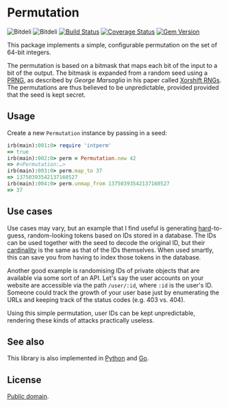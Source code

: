 # Permutation

![Bitdeli](https://d2weczhvl823v0.cloudfront.net/attilaolah/intperm.rb/trend.png)
![Bitdeli](https://pypip.in/license/intperm/badge.png)
[![Build Status](https://travis-ci.org/attilaolah/intperm.rb.png?branch=master)](https://travis-ci.org/attilaolah/intperm.rb)
[![Coverage Status](https://coveralls.io/repos/attilaolah/intperm.rb/badge.png)](https://coveralls.io/r/attilaolah/intperm.rb)
[![Gem Version](https://badge.fury.io/rb/intperm.png)](http://badge.fury.io/rb/intperm)

This package implements a simple, configurable permutation on the set of 64-bit
integers.

The permutation is based on a bitmask that maps each bit of the input to a bit
of the output. The bitmask is expanded from a random seed using a [PRNG][1], as
described by *George Marsaglia* in his paper called [Xorshift RNGs][2]. The
permutations are thus believed to be unpredictable, provided provided that the
seed is kept secret.

[1]: //en.wikipedia.org/wiki/Pseudorandom_number_generator
[2]: http://www.jstatsoft.org/v08/i14/paper

## Usage

Create a new `Permutation` instance by passing in a seed:

```ruby
irb(main):001:0> require 'intperm'
=> true
irb(main):002:0> perm = Permutation.new 42
=> #<Permutation:…>
irb(main):003:0> perm.map_to 37
=> 13750393542137160527
irb(main):004:0> perm.unmap_from 13750393542137160527
=> 37
```

## Use cases

Use cases may vary, but an example that I find useful is generating
[hard][4]-to-guess, random-looking tokens based on IDs stored in a database.
The IDs can be used together with the seed to decode the original ID, but their
[cardinality][5] is the same as that of the IDs themselves. When used smartly,
this can save you from having to index those tokens in the database.

Another good example is randomising IDs of private objects that are available
via some sort of an API. Let's say the user accounts on your website are
accessible via the path `/user/:id`, where `:id` is the user's ID. Someone
could track the growth of your user base just by enumerating the URLs and
keeping track of the status codes (e.g. 403 vs. 404).

Using this simple permutation, user IDs can be kept unpredictable, rendering
these kinds of attacks practically useless.

[4]: //en.wikipedia.org/wiki/NP-hard
[5]: //en.wikipedia.org/wiki/Cardinality

## See also

This library is also implemented in [Python][7] and [Go][6].

[6]: //github.com/attilaolah/intperm.go
[7]: //github.com/attilaolah/intperm.py

## License

[Public domain][3].

[3]: //github.com/attilaolah/intperm.rb/blob/master/LICENSE

